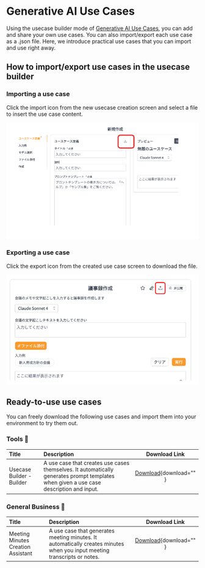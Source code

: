 # Generative AI Use Cases

Using the usecase builder mode of [Generative AI Use Cases](https://github.com/aws-samples/generative-ai-use-cases-jp), you can add and share your own use cases. You can also import/export each use case as a .json file. Here, we introduce practical use cases that you can import and use right away.

## How to import/export use cases in the usecase builder

### Importing a use case
Click the import icon from the new usecase creation screen and select a file to insert the use case content.

![How to import a use case](../assets/images/solutions/generative-ai-use-cases-update/import-usecase.png)

### Exporting a use case
Click the export icon from the created use case screen to download the file.

![How to use a use case](../assets/images/solutions/generative-ai-use-cases-update/export-usecase.png)

## Ready-to-use use cases
You can freely download the following use cases and import them into your environment to try them out.

### Tools :hammer:

|Title                |Description                                                                                     |Download Link|
|:---------------------|:------------------------------------------------------------------------------------------------|:---:|
|Usecase Builder - Builder|A use case that creates use cases themselves. It automatically generates prompt templates when given a use case description and input.|[Download](../assets/usecases/usecase_builder_builder.json){download="" }|


### General Business :office:
|Title                |Description                                                                                     |Download Link|
|:---------------------|:------------------------------------------------------------------------------------------------|:---:|
|Meeting Minutes Creation Assistant|A use case that generates meeting minutes. It automatically creates minutes when you input meeting transcripts or notes.|[Download](../assets/usecases/generate_meeting_minutes.json){download="" }|

